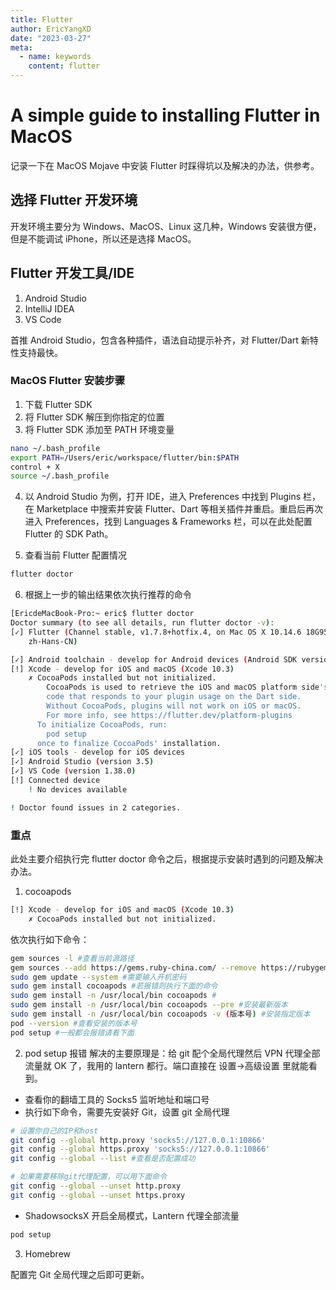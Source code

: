 ```yaml
---
title: Flutter
author: EricYangXD
date: "2023-03-27"
meta:
  - name: keywords
    content: flutter
---
```


# A simple guide to installing Flutter in MacOS

记录一下在 MacOS Mojave 中安装 Flutter 时踩得坑以及解决的办法，供参考。

## 选择 Flutter 开发环境

开发环境主要分为 Windows、MacOS、Linux 这几种，Windows 安装很方便，但是不能调试 iPhone，所以还是选择 MacOS。

## Flutter 开发工具/IDE

1. Android Studio
2. IntelliJ IDEA
3. VS Code

首推 Android Studio，包含各种插件，语法自动提示补齐，对 Flutter/Dart 新特性支持最快。

### MacOS Flutter 安装步骤

1. 下载 Flutter SDK
2. 将 Flutter SDK 解压到你指定的位置
3. 将 Flutter SDK 添加至 PATH 环境变量

```bash
nano ~/.bash_profile
export PATH=/Users/eric/workspace/flutter/bin:$PATH
control + X
source ~/.bash_profile
```

4. 以 Android Studio 为例，打开 IDE，进入 Preferences 中找到 Plugins 栏，在 Marketplace 中搜索并安装 Flutter、Dart 等相关插件并重启。重启后再次进入 Preferences，找到 Languages & Frameworks 栏，可以在此处配置 Flutter 的 SDK Path。

5. 查看当前 Flutter 配置情况

```bash
flutter doctor
```

6. 根据上一步的输出结果依次执行推荐的命令

```bash
[EricdeMacBook-Pro:~ eric$ flutter doctor
Doctor summary (to see all details, run flutter doctor -v):
[✓] Flutter (Channel stable, v1.7.8+hotfix.4, on Mac OS X 10.14.6 18G95, locale
    zh-Hans-CN)

[✓] Android toolchain - develop for Android devices (Android SDK version 29.0.1)
[!] Xcode - develop for iOS and macOS (Xcode 10.3)
    ✗ CocoaPods installed but not initialized.
        CocoaPods is used to retrieve the iOS and macOS platform side's plugin
        code that responds to your plugin usage on the Dart side.
        Without CocoaPods, plugins will not work on iOS or macOS.
        For more info, see https://flutter.dev/platform-plugins
      To initialize CocoaPods, run:
        pod setup
      once to finalize CocoaPods' installation.
[✓] iOS tools - develop for iOS devices
[✓] Android Studio (version 3.5)
[✓] VS Code (version 1.38.0)
[!] Connected device
    ! No devices available

! Doctor found issues in 2 categories.

```

### 重点

此处主要介绍执行完 flutter doctor 命令之后，根据提示安装时遇到的问题及解决办法。

1. cocoapods

```bash
[!] Xcode - develop for iOS and macOS (Xcode 10.3)
    ✗ CocoaPods installed but not initialized.
```

依次执行如下命令：

```bash
gem sources -l #查看当前源路径
gem sources --add https://gems.ruby-china.com/ --remove https://rubygems.org/ #替换当前源路径
sudo gem update --system #需要输入开机密码
sudo gem install cocoapods #若报错则执行下面的命令
sudo gem install -n /usr/local/bin cocoapods #
sudo gem install -n /usr/local/bin cocoapods --pre #安装最新版本
sudo gem install -n /usr/local/bin cocoapods -v (版本号) #安装指定版本
pod --version #查看安装的版本号
pod setup #一般都会报错请看下面
```

2. pod setup 报错
   解决的主要原理是：给 git 配个全局代理然后 VPN 代理全部流量就 OK 了，我用的 lantern 都行。端口直接在 设置->高级设置 里就能看到。

- 查看你的翻墙工具的 Socks5 监听地址和端口号
- 执行如下命令，需要先安装好 Git，设置 git 全局代理

```bash
# 设置你自己的IP和host
git config --global http.proxy 'socks5://127.0.0.1:10866'
git config --global https.proxy 'socks5://127.0.0.1:10866'
git config --global --list #查看是否配置成功

# 如果需要移除git代理配置，可以用下面命令
git config --global --unset http.proxy
git config --global --unset https.proxy
```

- ShadowsocksX 开启全局模式，Lantern 代理全部流量

```bash
pod setup
```

3. Homebrew

配置完 Git 全局代理之后即可更新。
